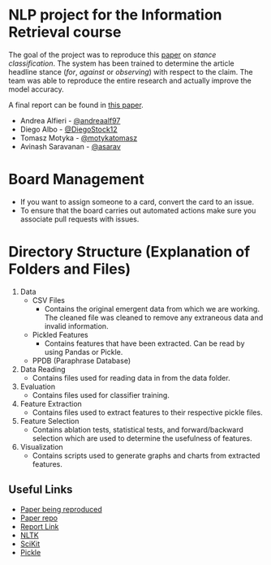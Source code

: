 # NLP project for the Information Retrieval course

The goal of the project was to reproduce this [paper](https://www.aclweb.org/anthology/N16-1138/) on *stance classification*. The system has been trained to determine the article headline stance (*for*, *against* or *observing*) with respect to the claim. The team was able to reproduce the entire research and actually improve the model accuracy.

A final report can be found in [this paper]().

* Andrea Alfieri - [@andreaalf97](http://github.com/andreaalf97)
* Diego Albo - [@DiegoStock12](http://github.com/DiegoStock12)
* Tomasz Motyka - [@motykatomasz](http://github.com/motykatomasz)
* Avinash Saravanan - [@asarav](http://github.com/asarav)

# Board Management
* If you want to assign someone to a card, convert the card to an issue.
* To ensure that the board carries out automated actions make sure you associate pull requests with issues.

# Directory Structure (Explanation of Folders and Files)
1. Data
    * CSV Files
        * Contains the original emergent data from which we are working. The cleaned file was cleaned to remove any extraneous data and invalid information.
    * Pickled Features
        * Contains features that have been extracted. Can be read by using Pandas or Pickle.
    * PPDB (Paraphrase Database)
2. Data Reading
    * Contains files used for reading data in from the data folder.
3. Evaluation
    * Contains files used for classifier training.
4. Feature Extraction
    * Contains files used to extract features to their respective pickle files.
5. Feature Selection
    * Contains ablation tests, statistical tests, and forward/backward selection which are used to determine the usefulness of features.
6. Visualization
    * Contains scripts used to generate graphs and charts from extracted features.


## Useful Links
* [Paper being reproduced](https://www.aclweb.org/anthology/N16-1138/)
* [Paper repo](https://github.com/willferreira/mscproject)
* [Report Link](https://www.overleaf.com/read/ntwnpkpxmxvw)
* [NLTK](https://www.nltk.org/)
* [SciKit](https://scikit-learn.org/)
* [Pickle](https://docs.python.org/3/library/pickle.html)
